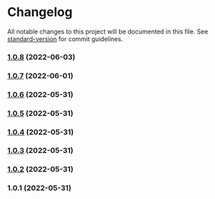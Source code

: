 # Changelog

All notable changes to this project will be documented in this file. See [standard-version](https://github.com/conventional-changelog/standard-version) for commit guidelines.

### [1.0.8](https://github.com/Foreinyel/moon-static/compare/v1.0.7...v1.0.8) (2022-06-03)

### [1.0.7](https://github.com/Foreinyel/moon-static/compare/v1.0.6...v1.0.7) (2022-06-01)

### [1.0.6](https://github.com/Foreinyel/moon-static/compare/v1.0.5...v1.0.6) (2022-05-31)

### [1.0.5](https://github.com/Foreinyel/moon-static/compare/v1.0.4...v1.0.5) (2022-05-31)

### [1.0.4](https://github.com/Foreinyel/moon-static/compare/v1.0.3...v1.0.4) (2022-05-31)

### [1.0.3](https://github.com/Foreinyel/moon-static/compare/v1.0.2...v1.0.3) (2022-05-31)

### [1.0.2](https://github.com/eggjs/egg-moon-static/compare/v1.0.1...v1.0.2) (2022-05-31)

### 1.0.1 (2022-05-31)
